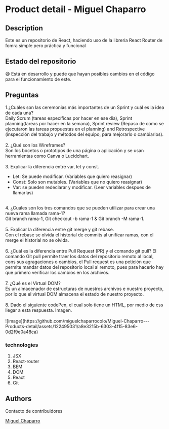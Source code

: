 # Product detail - Miguel Chaparro


## Description

Este es un repositorio de React, haciendo uso de la libreria React Router de fomra simple pero práctica y funcional
## Estado del repositorio

:sweat_smile: Está en desarrollo y puede que hayan posibles cambios en el código para el funcionamiento de este.<br>
 
## Preguntas
1.¿Cuáles son las ceremonias más importantes de un Sprint y cuál es la idea de cada una?<br>
Daily Scrum (tareas específicas por hacer en ese día), Sprint planning(tareas por hacer en la semana), Sprint review (Repaso de como se ejecutaron las tareas propuestas en el planning) and Retrospective (inspección del trabajo y métodos del equipo, para mejorarlo o cambiarlos).<br>
<br>
2. ¿Qué son los Wireframes?<br>
Son los bocetos o prototipos de una página o aplicación y se usan herramientas como Canva o Lucidchart.<br>
<br>
3. Explicar la diferencia entre var, let y const.<br>
- Let: Se puede modificar. (Variables que quiero reasignar)
- Const: Solo son mutables. (Variables que no quiero reasignar)
- Var: se pueden redeclarar y modificar. (Leer variables despues de llamarlas)
<br>
4. ¿Cuáles son los tres comandos que se pueden utilizar para crear una nueva rama llamada rama-1?<br>
Git branch rama-1, Git checkout -b rama-1 & Git branch -M rama-1.<br>
<br>
5. Explicar la diferencia entre git merge y git rebase.<br>
Con el rebase se olvida el historial de commits al unificar ramas, con el merge el historial no se olvida.<br>
<br>
6. ¿Cuál es la diferencia entre Pull Request (PR) y el comando git pull?
El comando Git pull permite traer los datos del repositorio remoto al local, cons sus agragaciones o cambios, el Pull request es una petición que permite mandar datos del repositorio local al remoto, pues para hacerlo hay que primero verificar los cambios en los archivos.<br>
<br>
7. ¿Qué es el Virtual DOM?<br>
Es un almacenador de estructuras de nuestros archivos e nuestro proyecto, por lo que el virtual DOM almacena el estado de nuestro proyecto. <br>
<br>
8. Dado el siguiente codePen, el cual solo tiene un HTML, por medio de css llegar a esta respuesta. Imagen.<br>
<br>
![image](https://github.com/miguelchaparrocolo/Miguel-Chaparro---Products-detail/assets/122495031/a8e3215b-6303-4f15-83e6-0d2f9e0a48ca)
<br>

### technologies


1. JSX
2. React-router
3. BEM
4. DOM
5. React
6. Git

## Authors

Contacto de contribuidores

[Miguel Chaparro](https://github.com/miguelchaparrocolo)<br>
